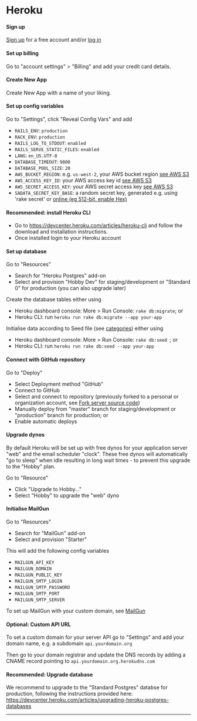 # Heroku

#### Sign up

[Sign up](https://signup.heroku.com) for a free account and/or [log in](https://id.heroku.com/login)

#### Set up billing

Go to "account settings" > "Billing" and add your credit card details.

#### Create New App

Create New App with a name of your liking.

#### Set up config variables  

Go to "Settings", click "Reveal Config Vars" and add
- `RAILS_ENV`: `production`
- `RACK_ENV`: `production`
- `RAILS_LOG_TO_STDOUT`: `enabled`
- `RAILS_SERVE_STATIC_FILES`: `enabled`
- `LANG`: `en_US.UTF-8`
- `DATABASE_TIMEOUT`: `9000`
- `DATABASE_POOL_SIZE`: `20`  
- `AWS_BUCKET_REGION`: e.g. `us-west-2`, your AWS bucket region [see AWS S3](server-installation/aws.md)
- `AWS_ACCESS_KEY_ID`: your AWS access key id [see AWS S3](server-installation/aws.md)
- `AWS_SECRET_ACCESS_KEY`: your AWS secret access key [see AWS S3](server-installation/aws.md)
- `SADATA_SECRET_KEY_BASE`: a random secret key, generated e.g. using 'rake secret' or [online (eg 512-bit, enable Hex)](http://www.allkeysgenerator.com/Random/Security-Encryption-Key-Generator.aspx)

#### Recommended: install Heroku CLI

- Go to https://devcenter.heroku.com/articles/heroku-cli and follow the download and installation instructions.
- Once installed login to your Heroku account

#### Set up database

Go to "Resources"
- Search for "Heroku Postgres" add-on
- Select and provision "Hobby Dev" for staging/development or "Standard 0" for production (you can also upgrade later)

Create the database tables either using
- Heroku dashboard console: More > Run Console: `rake db:migrate`; or
- Heroku CLI: run `heroku run rake db:migrate --app your-app`

Initialise data according to Seed file (see [categories](/server-config/categories.md)) either using
- Heroku dashboard console: More > Run Console: `rake db:seed `; or
- Heroku CLI: run `heroku run rake db:seed --app your-app`

#### Connect with GitHub repository

Go to "Deploy"
- Select Deployment method "GitHub"
- Connect to GitHub
- Select and connect to repository (previously forked to a personal or organization account, see [Fork server source code](/server-config/source-code.md))
- Manually deploy from "master" branch for staging/development or "production" branch for production; or
- Enable automatic deploys

#### Upgrade dynos

By default Heroku will be set up with free dynos for your application server "web" and the email scheduler "clock". These free dynos will automatically "go to sleep" when idle resulting in long wait times - to prevent this upgrade to the "Hobby" plan.

Go to "Resource"
- Click "Upgrade to Hobby..."
- Select "Hobby" to upgrade the "web" dyno

#### Initialise MailGun

Go to "Resources"
- Search for "MailGun" add-on
- Select and provision "Starter"

This will add the following config variables
- `MAILGUN_API_KEY`
- `MAILGUN_DOMAIN`
- `MAILGUN_PUBLIC_KEY`
- `MAILGUN_SMTP_LOGIN`
- `MAILGUN_SMTP_PASSWORD`
- `MAILGUN_SMTP_PORT`
- `MAILGUN_SMTP_SERVER`

To set up MailGun with your custom domain, see [MailGun](/server-installation/mailgun.md)

#### Optional: Custom API URL

To set a custom domain for your server API go to "Settings" and add your domain name, e.g. a subdomain `api.yourdomain.org`

Then go to your domain registrar and update the DNS records by adding a CNAME record pointing to `api.yourdomain.org.herokudns.com`

#### Recommended: Upgrade database

We recommend to upgrade to the "Standard Postgres" databse for production, following the instructions provided here:
https://devcenter.heroku.com/articles/upgrading-heroku-postgres-databases

---
